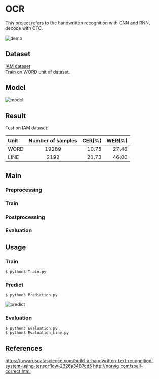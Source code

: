 # OCR
This project refers to the handwritten recognition with CNN and RNN, decode with CTC.

![demo](https://github.com/tuandoan998/OCR_IAM-dataset/blob/master/Resource/demo.png)

## Dataset
[IAM dataset](http://www.fki.inf.unibe.ch/databases/iam-handwriting-database/download-the-iam-handwriting-database)  
Train on WORD unit of dataset.

## Model
![model](https://github.com/tuandoan998/OCR_IAM-dataset/blob/master/Resource/model.png)

## Result
Test on IAM dataset:

|  Unit | Number of samples | CER(%) | WER(%) | 
| :-    |     :---:         |  ---:  |  ---:  |
| WORD  | 19289             | 10.75  | 27.46  | 
| LINE  | 2192              | 21.73  | 46.00  | 

## Main

### Preprocessing

### Train

### Postprocessing

### Evaluation


## Usage

### Train
```
$ python3 Train.py
```

### Predict
```
$ python3 Prediction.py
```
![predict](https://github.com/tuandoan998/OCR_IAM-dataset/blob/master/Resource/test_img/Screenshot.png)

### Evaluation
```
$ python3 Evaluation.py
$ python3 Evaluation_Line.py
```

## References
https://towardsdatascience.com/build-a-handwritten-text-recognition-system-using-tensorflow-2326a3487cd5
http://norvig.com/spell-correct.html
